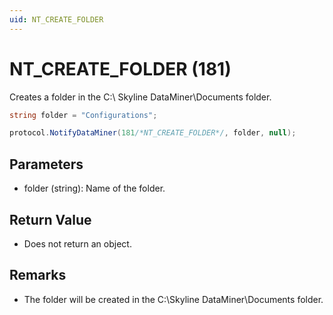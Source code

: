 ```yaml
---
uid: NT_CREATE_FOLDER
---
```


# NT_CREATE_FOLDER (181)

Creates a folder in the C:\ Skyline DataMiner\Documents folder.

```csharp
string folder = "Configurations";

protocol.NotifyDataMiner(181/*NT_CREATE_FOLDER*/, folder, null);
```

## Parameters

- folder (string): Name of the folder.

## Return Value

- Does not return an object.

## Remarks

- The folder will be created in the C:\Skyline DataMiner\Documents folder.
